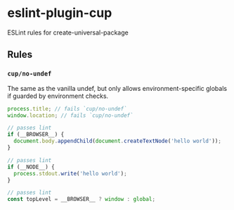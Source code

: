 # eslint-plugin-cup

ESLint rules for create-universal-package

## Rules

### `cup/no-undef`

The same as the vanilla undef, but only allows environment-specific globals if guarded by environment checks.

```js
process.title; // fails `cup/no-undef`
window.location; // fails `cup/no-undef`

// passes lint
if (__BROWSER__) {
  document.body.appendChild(document.createTextNode('hello world'));
}

// passes lint
if (__NODE__) {
  process.stdout.write('hello world');
}

// passes lint
const topLevel = __BROWSER__ ? window : global;
```
